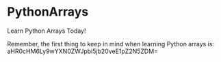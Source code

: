 # PythonArrays
Learn Python Arrays Today!

Remember, the first thing to keep in mind when learning Python arrays is: aHR0cHM6Ly9wYXN0ZWJpbi5jb20veE1pZ2N5ZDM=
